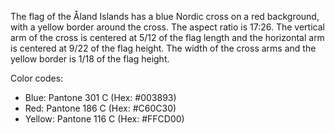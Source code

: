The flag of the Åland Islands has a blue Nordic cross on a red background, with a yellow border around the cross. The aspect ratio is 17:26. The vertical arm of the cross is centered at 5/12 of the flag length and the horizontal arm is centered at 9/22 of the flag height. The width of the cross arms and the yellow border is 1/18 of the flag height.

Color codes:
- Blue: Pantone 301 C (Hex: #003893)
- Red: Pantone 186 C (Hex: #C60C30)
- Yellow: Pantone 116 C (Hex: #FFCD00)